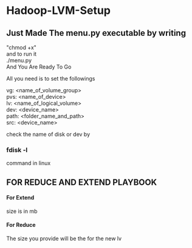 # Hadoop-LVM-Setup

## Just Made The menu.py executable by writing 
"chmod +x"  
and to run it   
./menu.py  
And You Are Ready To Go




All you need is to set the followings

vg: <name_of_volume_group>  
pvs: <name_of_device>  
lv: <name_of_logical_volume>  
dev: <device_name>  
path: <folder_name_and_path>  
src: <device_name>  

check the name of disk or dev by 
### fdisk -l
command in linux

## FOR REDUCE AND EXTEND PLAYBOOK

#### For Extend
size is in mb 

#### For Reduce
The size you provide will be the for the new lv 

